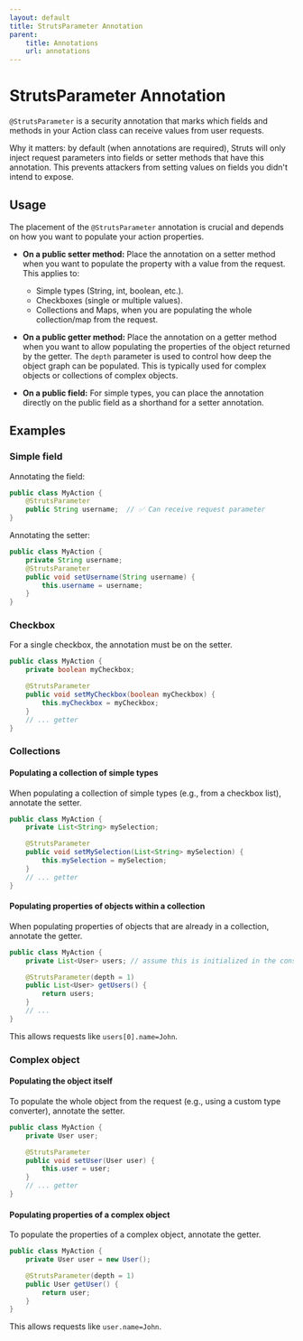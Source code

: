 ```yaml
---
layout: default
title: StrutsParameter Annotation
parent:
    title: Annotations
    url: annotations
---
```


# StrutsParameter Annotation

`@StrutsParameter` is a security annotation that marks which fields and methods in your Action class can receive values from user requests.

Why it matters: by default (when annotations are required), Struts will only inject request parameters into fields or setter methods that have this annotation. This prevents attackers from setting values on fields you didn't intend to expose.

## Usage

The placement of the `@StrutsParameter` annotation is crucial and depends on how you want to populate your action properties.

- **On a public setter method:** Place the annotation on a setter method when you want to populate the property with a value from the request. This applies to:
    - Simple types (String, int, boolean, etc.).
    - Checkboxes (single or multiple values).
    - Collections and Maps, when you are populating the whole collection/map from the request.

- **On a public getter method:** Place the annotation on a getter method when you want to allow populating the properties of the object returned by the getter. The `depth` parameter is used to control how deep the object graph can be populated. This is typically used for complex objects or collections of complex objects.

- **On a public field:** For simple types, you can place the annotation directly on the public field as a shorthand for a setter annotation.

## Examples

### Simple field

Annotating the field:
```java
public class MyAction {
    @StrutsParameter
    public String username;  // ✅ Can receive request parameter
}
```
Annotating the setter:
```java
public class MyAction {
    private String username;
    @StrutsParameter
    public void setUsername(String username) {
        this.username = username;
    }
}
```

### Checkbox

For a single checkbox, the annotation must be on the setter.
```java
public class MyAction {
    private boolean myCheckbox;

    @StrutsParameter
    public void setMyCheckbox(boolean myCheckbox) {
        this.myCheckbox = myCheckbox;
    }
    // ... getter
}
```

### Collections

#### Populating a collection of simple types

When populating a collection of simple types (e.g., from a checkbox list), annotate the setter.
```java
public class MyAction {
    private List<String> mySelection;

    @StrutsParameter
    public void setMySelection(List<String> mySelection) {
        this.mySelection = mySelection;
    }
    // ... getter
}
```

#### Populating properties of objects within a collection

When populating properties of objects that are already in a collection, annotate the getter.
```java
public class MyAction {
    private List<User> users; // assume this is initialized in the constructor or elsewhere

    @StrutsParameter(depth = 1)
    public List<User> getUsers() {
        return users;
    }
    // ...
}
```
This allows requests like `users[0].name=John`.

### Complex object

#### Populating the object itself

To populate the whole object from the request (e.g., using a custom type converter), annotate the setter.
```java
public class MyAction {
    private User user;

    @StrutsParameter
    public void setUser(User user) {
        this.user = user;
    }
    // ... getter
}
```

#### Populating properties of a complex object

To populate the properties of a complex object, annotate the getter.
```java
public class MyAction {
    private User user = new User();

    @StrutsParameter(depth = 1)
    public User getUser() {
        return user;
    }
}
```
This allows requests like `user.name=John`.
